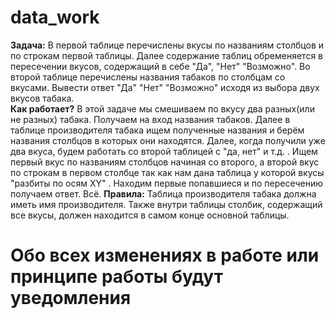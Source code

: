 # data_work
  
__Задача:__ В первой таблице перечислены вкусы по названиям столбцов и по строкам первой таблицы. Далее содержание таблиц обременяется в пересечении вкусов, содержащий в себе "Да", "Нет" "Возможно". Во второй таблице перечислены названия табаков по столбцам со вкусами. Вывести ответ "Да" "Нет" "Возможно" исходя из выбора двух вкусов табака.  
__Как работает?__    В этой задаче мы смешиваем по вкусу два разных(или не разных) табака. Получаем на вход названия табаков. Далее в таблице производителя табака ищем полученные названия и берём названия столбцов в которых они находятся. Далее, когда получили уже два вкуса, будем работать со второй таблицей с "да, нет" и т.д. . Ищем первый вкус по названиям столбцов начиная со второго, а второй вкус по строкам в первом столбце так как нам дана таблица у которой вкусы "разбиты по осям XY" . Находим первые попавшиеся и по пересечению получаем ответ. Всё.
__Правила:__  Таблица производителя табака должна иметь имя производителя. Также внутри таблицы столбик, содержащий все вкусы, должен находится в самом конце основной таблицы. 

# Обо всех изменениях в работе или принципе работы будут уведомления
